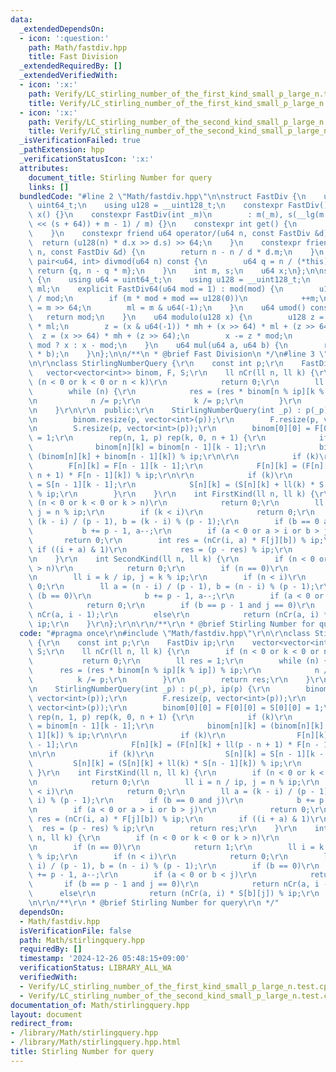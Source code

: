 ```yaml
---
data:
  _extendedDependsOn:
  - icon: ':question:'
    path: Math/fastdiv.hpp
    title: Fast Division
  _extendedRequiredBy: []
  _extendedVerifiedWith:
  - icon: ':x:'
    path: Verify/LC_stirling_number_of_the_first_kind_small_p_large_n.test.cpp
    title: Verify/LC_stirling_number_of_the_first_kind_small_p_large_n.test.cpp
  - icon: ':x:'
    path: Verify/LC_stirling_number_of_the_second_kind_small_p_large_n.test.cpp
    title: Verify/LC_stirling_number_of_the_second_kind_small_p_large_n.test.cpp
  _isVerificationFailed: true
  _pathExtension: hpp
  _verificationStatusIcon: ':x:'
  attributes:
    document_title: Stirling Number for query
    links: []
  bundledCode: "#line 2 \"Math/fastdiv.hpp\"\n\nstruct FastDiv {\n    using u64 =\
    \ uint64_t;\n    using u128 = __uint128_t;\n    constexpr FastDiv() : m(), s(),\
    \ x() {}\n    constexpr FastDiv(int _m)\n        : m(_m), s(__lg(m - 1)), x(((u128(1)\
    \ << (s + 64)) + m - 1) / m) {}\n    constexpr int get() {\n        return m;\n\
    \    }\n    constexpr friend u64 operator/(u64 n, const FastDiv &d) {\n      \
    \  return (u128(n) * d.x >> d.s) >> 64;\n    }\n    constexpr friend int operator%(u64\
    \ n, const FastDiv &d) {\n        return n - n / d * d.m;\n    }\n    constexpr\
    \ pair<u64, int> divmod(u64 n) const {\n        u64 q = n / (*this);\n       \
    \ return {q, n - q * m};\n    }\n    int m, s;\n    u64 x;\n};\n\nstruct FastDiv64\
    \ {\n    using u64 = uint64_t;\n    using u128 = __uint128_t;\n    u128 mod, mh,\
    \ ml;\n    explicit FastDiv64(u64 mod = 1) : mod(mod) {\n        u128 m = u128(-1)\
    \ / mod;\n        if (m * mod + mod == u128(0))\n            ++m;\n        mh\
    \ = m >> 64;\n        ml = m & u64(-1);\n    }\n    u64 umod() const {\n     \
    \   return mod;\n    }\n    u64 modulo(u128 x) {\n        u128 z = (x & u64(-1))\
    \ * ml;\n        z = (x & u64(-1)) * mh + (x >> 64) * ml + (z >> 64);\n      \
    \  z = (x >> 64) * mh + (z >> 64);\n        x -= z * mod;\n        return x <\
    \ mod ? x : x - mod;\n    }\n    u64 mul(u64 a, u64 b) {\n        return modulo(u128(a)\
    \ * b);\n    }\n};\n\n/**\n * @brief Fast Division\n */\n#line 3 \"Math/stirlingquery.hpp\"\
    \n\r\nclass StirlingNumberQuery {\r\n    const int p;\r\n    FastDiv ip;\r\n \
    \   vector<vector<int>> binom, F, S;\r\n    ll nCr(ll n, ll k) {\r\n        if\
    \ (n < 0 or k < 0 or n < k)\r\n            return 0;\r\n        ll res = 1;\r\n\
    \        while (n) {\r\n            res = (res * binom[n % ip][k % ip]) % ip;\r\
    \n            n /= p;\r\n            k /= p;\r\n        }\r\n        return res;\r\
    \n    }\r\n\r\n  public:\r\n    StirlingNumberQuery(int _p) : p(_p), ip(p) {\r\
    \n        binom.resize(p, vector<int>(p));\r\n        F.resize(p, vector<int>(p));\r\
    \n        S.resize(p, vector<int>(p));\r\n        binom[0][0] = F[0][0] = S[0][0]\
    \ = 1;\r\n        rep(n, 1, p) rep(k, 0, n + 1) {\r\n            if (k)\r\n  \
    \              binom[n][k] = binom[n - 1][k - 1];\r\n            binom[n][k] =\
    \ (binom[n][k] + binom[n - 1][k]) % ip;\r\n\r\n            if (k)\r\n        \
    \        F[n][k] = F[n - 1][k - 1];\r\n            F[n][k] = (F[n][k] + ll(p -\
    \ n + 1) * F[n - 1][k]) % ip;\r\n\r\n            if (k)\r\n                S[n][k]\
    \ = S[n - 1][k - 1];\r\n            S[n][k] = (S[n][k] + ll(k) * S[n - 1][k])\
    \ % ip;\r\n        }\r\n    }\r\n    int FirstKind(ll n, ll k) {\r\n        if\
    \ (n < 0 or k < 0 or k > n)\r\n            return 0;\r\n        ll i = n / ip,\
    \ j = n % ip;\r\n        if (k < i)\r\n            return 0;\r\n        ll a =\
    \ (k - i) / (p - 1), b = (k - i) % (p - 1);\r\n        if (b == 0 and j)\r\n \
    \           b += p - 1, a--;\r\n        if (a < 0 or a > i or b > j)\r\n     \
    \       return 0;\r\n        int res = (nCr(i, a) * F[j][b]) % ip;\r\n       \
    \ if ((i + a) & 1)\r\n            res = (p - res) % ip;\r\n        return res;\r\
    \n    }\r\n    int SecondKind(ll n, ll k) {\r\n        if (n < 0 or k < 0 or k\
    \ > n)\r\n            return 0;\r\n        if (n == 0)\r\n            return 1;\r\
    \n        ll i = k / ip, j = k % ip;\r\n        if (n < i)\r\n            return\
    \ 0;\r\n        ll a = (n - i) / (p - 1), b = (n - i) % (p - 1);\r\n        if\
    \ (b == 0)\r\n            b += p - 1, a--;\r\n        if (a < 0 or b < j)\r\n\
    \            return 0;\r\n        if (b == p - 1 and j == 0)\r\n            return\
    \ nCr(a, i - 1);\r\n        else\r\n            return (nCr(a, i) * S[b][j]) %\
    \ ip;\r\n    }\r\n};\r\n\r\n/**\r\n * @brief Stirling Number for query\r\n */\n"
  code: "#pragma once\r\n#include \"Math/fastdiv.hpp\"\r\n\r\nclass StirlingNumberQuery\
    \ {\r\n    const int p;\r\n    FastDiv ip;\r\n    vector<vector<int>> binom, F,\
    \ S;\r\n    ll nCr(ll n, ll k) {\r\n        if (n < 0 or k < 0 or n < k)\r\n \
    \           return 0;\r\n        ll res = 1;\r\n        while (n) {\r\n      \
    \      res = (res * binom[n % ip][k % ip]) % ip;\r\n            n /= p;\r\n  \
    \          k /= p;\r\n        }\r\n        return res;\r\n    }\r\n\r\n  public:\r\
    \n    StirlingNumberQuery(int _p) : p(_p), ip(p) {\r\n        binom.resize(p,\
    \ vector<int>(p));\r\n        F.resize(p, vector<int>(p));\r\n        S.resize(p,\
    \ vector<int>(p));\r\n        binom[0][0] = F[0][0] = S[0][0] = 1;\r\n       \
    \ rep(n, 1, p) rep(k, 0, n + 1) {\r\n            if (k)\r\n                binom[n][k]\
    \ = binom[n - 1][k - 1];\r\n            binom[n][k] = (binom[n][k] + binom[n -\
    \ 1][k]) % ip;\r\n\r\n            if (k)\r\n                F[n][k] = F[n - 1][k\
    \ - 1];\r\n            F[n][k] = (F[n][k] + ll(p - n + 1) * F[n - 1][k]) % ip;\r\
    \n\r\n            if (k)\r\n                S[n][k] = S[n - 1][k - 1];\r\n   \
    \         S[n][k] = (S[n][k] + ll(k) * S[n - 1][k]) % ip;\r\n        }\r\n   \
    \ }\r\n    int FirstKind(ll n, ll k) {\r\n        if (n < 0 or k < 0 or k > n)\r\
    \n            return 0;\r\n        ll i = n / ip, j = n % ip;\r\n        if (k\
    \ < i)\r\n            return 0;\r\n        ll a = (k - i) / (p - 1), b = (k -\
    \ i) % (p - 1);\r\n        if (b == 0 and j)\r\n            b += p - 1, a--;\r\
    \n        if (a < 0 or a > i or b > j)\r\n            return 0;\r\n        int\
    \ res = (nCr(i, a) * F[j][b]) % ip;\r\n        if ((i + a) & 1)\r\n          \
    \  res = (p - res) % ip;\r\n        return res;\r\n    }\r\n    int SecondKind(ll\
    \ n, ll k) {\r\n        if (n < 0 or k < 0 or k > n)\r\n            return 0;\r\
    \n        if (n == 0)\r\n            return 1;\r\n        ll i = k / ip, j = k\
    \ % ip;\r\n        if (n < i)\r\n            return 0;\r\n        ll a = (n -\
    \ i) / (p - 1), b = (n - i) % (p - 1);\r\n        if (b == 0)\r\n            b\
    \ += p - 1, a--;\r\n        if (a < 0 or b < j)\r\n            return 0;\r\n \
    \       if (b == p - 1 and j == 0)\r\n            return nCr(a, i - 1);\r\n  \
    \      else\r\n            return (nCr(a, i) * S[b][j]) % ip;\r\n    }\r\n};\r\
    \n\r\n/**\r\n * @brief Stirling Number for query\r\n */"
  dependsOn:
  - Math/fastdiv.hpp
  isVerificationFile: false
  path: Math/stirlingquery.hpp
  requiredBy: []
  timestamp: '2024-12-26 05:48:15+09:00'
  verificationStatus: LIBRARY_ALL_WA
  verifiedWith:
  - Verify/LC_stirling_number_of_the_first_kind_small_p_large_n.test.cpp
  - Verify/LC_stirling_number_of_the_second_kind_small_p_large_n.test.cpp
documentation_of: Math/stirlingquery.hpp
layout: document
redirect_from:
- /library/Math/stirlingquery.hpp
- /library/Math/stirlingquery.hpp.html
title: Stirling Number for query
---
```


